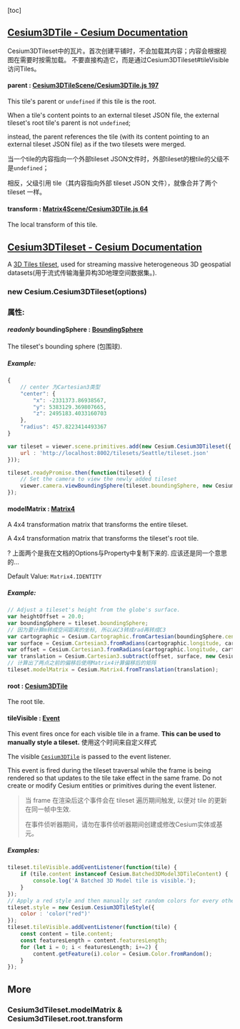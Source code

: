 [toc]

## [Cesium3DTile - Cesium Documentation](https://cesium.com/learn/cesiumjs/ref-doc/Cesium3DTile.html)

Cesium3DTileset中的瓦片。首次创建平铺时，不会加载其内容；内容会根据视图在需要时按需加载。
不要直接构造它，而是通过Cesium3DTileset#tileVisible访问Tiles。

#### parent : [Cesium3DTile](https://cesium.com/learn/cesiumjs/ref-doc/Cesium3DTile.html)[Scene/Cesium3DTile.js 197](https://github.com/CesiumGS/cesium/blob/1.82/Source/Scene/Cesium3DTile.js#L197)

This tile's parent or `undefined` if this tile is the root.

When a tile's content points to an external tileset JSON file, the external tileset's root tile's parent is not `undefined`; 

instead, the parent references the tile (with its content pointing to an external tileset JSON file) as if the two tilesets were merged.

当一个tile的内容指向一个外部tileset JSON文件时，外部tileset的根tile的父级不是`undefined`； 

相反，父级引用 tile（其内容指向外部 tileset JSON 文件），就像合并了两个 tileset 一样。



#### transform : [Matrix4](https://cesium.com/learn/cesiumjs/ref-doc/Matrix4.html)[Scene/Cesium3DTile.js 64](https://github.com/CesiumGS/cesium/blob/1.82/Source/Scene/Cesium3DTile.js#L64)

The local transform of this tile.



### 





## [Cesium3DTileset - Cesium Documentation](https://cesium.com/learn/cesiumjs/ref-doc/Cesium3DTileset.html?classFilter=3dT)

A [3D Tiles tileset](https://github.com/CesiumGS/3d-tiles/tree/master/specification), used for streaming massive heterogeneous 3D geospatial datasets(用于流式传输海量异构3D地理空间数据集。).

###  new Cesium.Cesium3DTileset(options)



### 属性: 

#### *readonly* boundingSphere : [BoundingSphere](https://cesium.com/learn/cesiumjs/ref-doc/BoundingSphere.html) 

The tileset's bounding sphere (包围球).

##### Example:

```js
{
    // center 为Cartesian3类型
    "center": {
        "x": -2331373.86938567,
        "y": 5383129.369807665,
        "z": 2495183.4033160703
    },
    "radius": 457.8223414493367
}
```

```javascript
var tileset = viewer.scene.primitives.add(new Cesium.Cesium3DTileset({
    url : 'http://localhost:8002/tilesets/Seattle/tileset.json'
}));

tileset.readyPromise.then(function(tileset) {
    // Set the camera to view the newly added tileset
    viewer.camera.viewBoundingSphere(tileset.boundingSphere, new Cesium.HeadingPitchRange(0, -0.5, 0));
});
```



#### modelMatrix : [Matrix4](https://cesium.com/learn/cesiumjs/ref-doc/Matrix4.html) 

A 4x4 transformation matrix that transforms the entire tileset.

A 4x4 transformation matrix that transforms the tileset's root tile.

? 上面两个是我在文档的Options与Property中复制下来的. 应该还是同一个意思的...

Default Value: `Matrix4.IDENTITY`

##### Example:

```javascript
// Adjust a tileset's height from the globe's surface.
var heightOffset = 20.0;
var boundingSphere = tileset.boundingSphere;
// 因为要计算m转成空间距离的坐标, 所以从C3转成rad再转成C3
var cartographic = Cesium.Cartographic.fromCartesian(boundingSphere.center);
var surface = Cesium.Cartesian3.fromRadians(cartographic.longitude, cartographic.latitude, 0.0);
var offset = Cesium.Cartesian3.fromRadians(cartographic.longitude, cartographic.latitude, heightOffset);
var translation = Cesium.Cartesian3.subtract(offset, surface, new Cesium.Cartesian3());
// 计算出了两点之前的偏移后使用Matrix4计算偏移后的矩阵
tileset.modelMatrix = Cesium.Matrix4.fromTranslation(translation);
```



#### root : [Cesium3DTile](https://cesium.com/learn/cesiumjs/ref-doc/Cesium3DTile.html) 

The root tile.



#### tileVisible : [Event](https://cesium.com/learn/cesiumjs/ref-doc/Event.html)

This event fires once for each visible tile in a frame. **This can be used to manually style a tileset.**  使用这个时间来自定义样式

The visible [`Cesium3DTile`](https://cesium.com/learn/cesiumjs/ref-doc/Cesium3DTile.html) is passed to the event listener.

This event is fired during the tileset traversal while the frame is being rendered so that updates to the tile take effect in the same frame. Do not create or modify Cesium entities or primitives during the event listener.

> 当 frame 在渲染后这个事件会在 tileset 遍历期间触发, 以便对 tile 的更新在同一帧中生效.
>
> 在事件侦听器期间，请勿在事件侦听器期间创建或修改Cesium实体或基元。

##### Examples:

```javascript
tileset.tileVisible.addEventListener(function(tile) {
    if (tile.content instanceof Cesium.Batched3DModel3DTileContent) {
        console.log('A Batched 3D Model tile is visible.');
    }
});
// Apply a red style and then manually set random colors for every other feature when the tile becomes visible.
tileset.style = new Cesium.Cesium3DTileStyle({
    color : 'color("red")'
});
tileset.tileVisible.addEventListener(function(tile) {
    const content = tile.content;
    const featuresLength = content.featuresLength;
    for (let i = 0; i < featuresLength; i+=2) {
        content.getFeature(i).color = Cesium.Color.fromRandom();
    }
});
```



## More

### **Cesium3dTileset.modelMatrix** & Cesium3dTileset.root.transform